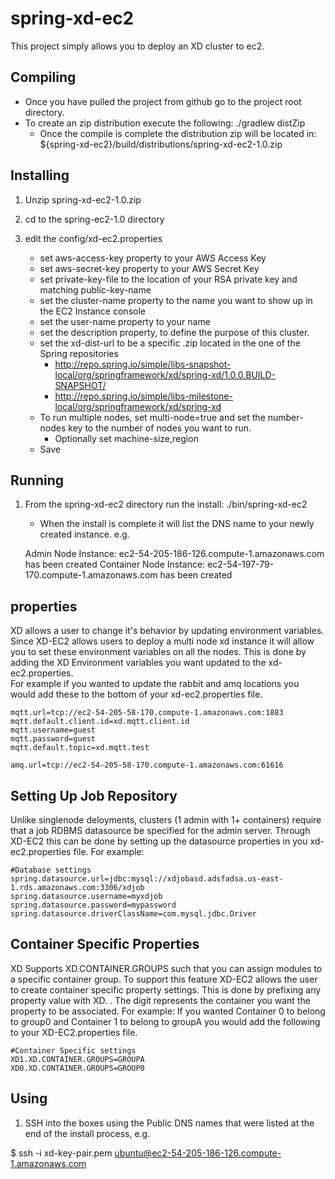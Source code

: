 spring-xd-ec2
=============
This project simply allows you to deploy an XD cluster to ec2.  

Compiling
----------
* Once you have pulled the project from github go to the project root directory.
* To create an zip distribution execute the following: ./gradlew distZip
	* Once the compile is complete the distribution zip will be located in:
	 ${spring-xd-ec2}/build/distributions/spring-xd-ec2-1.0.zip

Installing
----------
1) Unzip spring-xd-ec2-1.0.zip

2) cd to the spring-ec2-1.0 directory

3) edit the config/xd-ec2.properties

	* set aws-access-key property to your AWS Access Key
	* set aws-secret-key property to your AWS Secret Key
	* set private-key-file to the location of your RSA private key and matching public-key-name
	* set the cluster-name property to the name you want to show up in the EC2 Instance console
	* set the user-name property to your name
	* set the description property, to define the purpose of this cluster.
	* set the xd-dist-url to be a specific .zip located in the one of the Spring repositories
	  * http://repo.spring.io/simple/libs-snapshot-local/org/springframework/xd/spring-xd/1.0.0.BUILD-SNAPSHOT/
	  * http://repo.spring.io/simple/libs-milestone-local/org/springframework/xd/spring-xd
	* To run multiple nodes, set multi-node=true and set the number-nodes key to the number of nodes you want to run.
        * Optionally set machine-size,region
	* Save 

Running
----------
1) From the spring-xd-ec2 directory run the install: ./bin/spring-xd-ec2
	* When the install is complete it will list the DNS name to your newly created instance. e.g.

	Admin Node Instance: ec2-54-205-186-126.compute-1.amazonaws.com has been created
	Container Node Instance: ec2-54-197-79-170.compute-1.amazonaws.com has been created


properties
----------
XD allows a user to change it's behavior by updating environment variables.  Since XD-EC2 allows users to deploy a multi node xd instance it will allow you to set these environment variables on all the nodes.  This is done by adding the XD Environment variables you want updated to the xd-ec2.properties.  
For example if you  wanted to update the rabbit and amq locations you would add these to the bottom of your xd-ec2.properties file.

```
mqtt.url=tcp://ec2-54-205-58-170.compute-1.amazonaws.com:1883
mqtt.default.client.id=xd.mqtt.client.id
mqtt.username=guest
mqtt.password=guest
mqtt.default.topic=xd.mqtt.test

amq.url=tcp://ec2-54-205-58-170.compute-1.amazonaws.com:61616
```

Setting Up Job Repository
----------
Unlike singlenode deloyments, clusters (1 admin with 1+ containers) require that a job RDBMS datasource be specified for the admin server.
Through XD-EC2 this can be done by setting up the datasource properties in you xd-ec2.properties file.
For example:
```
#Database settings
spring.datasource.url=jdbc:mysql://xdjobasd.adsfadsa.us-east-1.rds.amazonaws.com:3306/xdjob
spring.datasource.username=myxdjob
spring.datasource.password=mypassword
spring.datasource.driverClassName=com.mysql.jdbc.Driver
```

Container Specific Properties
----------
XD Supports XD.CONTAINER.GROUPS such that you can assign modules to a specific container group.  To support this feature XD-EC2 allows the user to create container specific property settings.  This is done by prefixing any property value with XD<digit>. .  The digit represents the container you want the property to be associated.  For example:  If you wanted Container 0 to belong to group0 and Container 1 to belong to groupA you would add the following to your XD-EC2.properties file.
```
#Container Specific settings
XD1.XD.CONTAINER.GROUPS=GROUPA
XD0.XD.CONTAINER.GROUPS=GROUP0
```

Using
----------

1) SSH into the boxes using the Public DNS names that were listed at the end of the install process, e.g.

$ ssh -i xd-key-pair.pem ubuntu@ec2-54-205-186-126.compute-1.amazonaws.com
